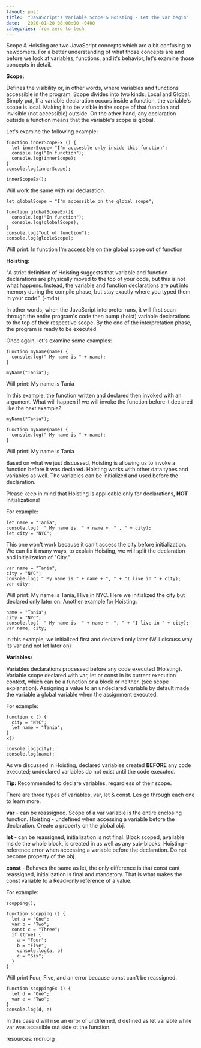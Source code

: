 ```yaml
---
layout: post
title:  "JavaScript's Variable Scope & Hoisting - Let the var begin"
date:   2020-01-20 08:00:00 -0400
categories: from zero to tech
---
```




Scope & Hoisting are two JavaScript concepts which are a bit confusing to newcomers. For a better understanding of what those concepts are and before we look at variables, functions, and it's behavior, let's examine those concepts in detail.

**Scope:**

Defines the visibility or, in other words, where variables and functions accessible in the program. Scope divides into two kinds; Local and Global. Simply put, If a variable declaration occurs inside a function, the variable's scope is local. Making it to be visible in the scope of that function and invisible (not accessible) outside. On the other hand, any declaration outside a function means that the variable's scope is global. 

Let's examine the following example: 
```
function innerScopeEx () {
  let innerScope= "I'm accsesble only inside this function";
  console.log("In function");
  console.log(innerScope);
}
console.log(innerScope);

innerScopeEx(); 
```

Will work the same with var declaration. 

```
let globalScope = "I'm accessible on the global scope";

function globalScopeEx(){
  console.log("In function");
  console.log(globalScope); 
}
console.log("out of function");
console.log(globleScope); 
```
Will print: 
In function
I'm accessible on the global scope
out of function

**Hoisting:**

 "A strict definition of Hoisting suggests that variable and function declarations are physically moved to the top of your code, but this is not what happens. Instead, the variable and function declarations are put into memory during the compile phase, but stay exactly where you typed them in your code." (-mdn)

In other words, when the JavaScript interpreter runs, it will first scan through the entire program's code then bump (hoist) variable declarations to the top of their respective scope. By the end of the interpretation phase, the program is ready to be executed.

Once again, let's examine some examples:
```
function myName(name) {
  console.log(" My name is " + name);
}

myName("Tania"); 
```
Will print: My name is Tania

In this example, the function written and declared then invoked with an argument. What will happen if we will invoke the function before it declared like the next example? 

```
myName("Tania");

function myName(name) {
  console.log(" My name is " + name);
}
```
Will print: My name is Tania

Based on what we just discussed, Hoisting is allowing us to invoke a function before it was declared. 
Hoisting works with other data types and variables as well. 
The variables can be initialized and used before the declaration.

Please keep in mind that Hoisting is applicable only for declarations, **NOT** initializations!

For example: 
```
let name = "Tania";
console.log(  " My name is  " + name +  " , " + city);
let city = "NYC"; 
```
This one won't work because it can't access the city before initialization. We can fix it many ways, to explain Hoisting, we will split the declaration and initialization of "City." 

```
var name = "Tania";
city = "NYC";
console.log( " My name is " + name + ", " + "I live in " + city);
var city; 
```
Will print: My name is Tania, I live in NYC.
Here we initialized the city but declared only later on. 
Another example for Hoisting: 

```
name = "Tania";
city = "NYC"; 
console.log(  " My name is  " + name +  ", " + "I live in " + city);
var name, city;
```
in this example, we initialized first and declared only later (Will discuss why its var and not let later on)

**Variables:**

Variables declarations processed before any code executed (Hoisting). 
Variable scope declared with var, let or const in its current execution context, which can be a function or a block or neither. (see scope explanation). 
Assigning a value to an undeclared variable by default made the variable a global variable when the assignment executed.

For example:
```
function x () {
  city = "NYC";
  let name = "Tania";
}
x()

console.log(city);
console.log(name);
```
As we discussed in Hoisting, declared variables created **BEFORE** any code executed; undeclared variables do not exist until the code executed. 

**Tip:** 
Recommended to declare variables, regardless of their scope. 

There are three types of variables, var, let & const. 
Les go through each one to learn more. 

**var** - can be reassigned. 
    Scope of a var variable is the entire enclosing function.
    Hoisting - undefined when accessing a variable before the declaration. 
    Create a property on the global obj.
    
**let** - can be reassigned, initialization is not final.
    Block scoped, available inside the whole block, is created in as well as any sub-blocks. 
  Hoisting  - reference error when accessing a variable before the declaration.
     Do not become property of the obj.
     
**const** - 
   Behaves the same as let, the only difference is that const cant reassigned, initialization is final and mandatory. That is what makes the const variable to a Read-only reference of a value. 

For example: 
```
scopping();

function scopping () {
  let a = "One";
  var b = "Two";
  const c = "Three";
  if (true) {
    a = "Four";
    b = "Five";
    console.log(a, b)
    c = "Six";
  }
}
```
Will print Four, Five, and an error because const can't be reassigned. 
```
function scoppingEx () {
  let d = "One";
  var e = "Two";
}
console.log(d, e)
```
In this case d will rise an error of undifeined, d defined as let variable while var was accssible out side ot the function. 

resources:
mdn.org
